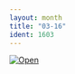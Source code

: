 ```yaml
---
layout: month
title: "03-16"
ident: 1603
---
```

<a href="{{'/images/03-16.png' | prepend: site.baseurl }}"><img src="{{ '/images/03-16.png' | prepend: site.baseurl }}" class="mid" alt="Open" /></a>
